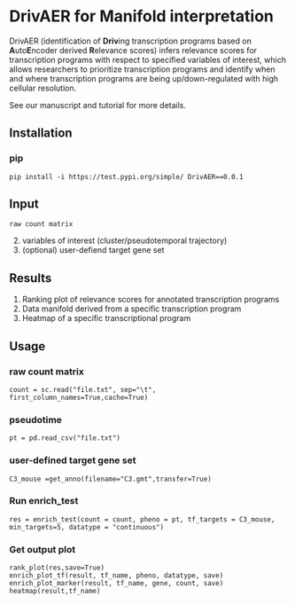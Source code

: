 # DrivAER for Manifold interpretation
DrivAER (identification of **Driv**ing transcription programs based on **A**uto**E**ncoder derived **R**elevance scores) infers relevance scores for transcription programs with respect to specified variables of interest, which allows researchers to prioritize transcription programs and identify when and where transcription programs are being up/down-regulated with high cellular resolution.

See our manuscript and tutorial for more details.

## Installation
### pip
	pip install -i https://test.pypi.org/simple/ DrivAER==0.0.1

## Input
	raw count matrix
2. variables of interest (cluster/pseudotemporal trajectory)
3. (optional) user-defiend target gene set

## Results
1. Ranking plot of relevance scores for annotated transcription programs
2. Data manifold derived from a specific transcription program
3. Heatmap of a specific transcriptional program

## Usage
### raw count matrix
	count = sc.read("file.txt", sep="\t", first_column_names=True,cache=True)
### pseudotime
	pt = pd.read_csv("file.txt")
### user-defined target gene set 
	C3_mouse =get_anno(filename="C3.gmt",transfer=True)
### Run enrich_test
	res = enrich_test(count = count, pheno = pt, tf_targets = C3_mouse, min_targets=5, datatype = "continuous")
### Get output plot
	rank_plot(res,save=True)
	enrich_plot_tf(result, tf_name, pheno, datatype, save)
	enrich_plot_marker(result, tf_name, gene, count, save)
	heatmap(result,tf_name)
